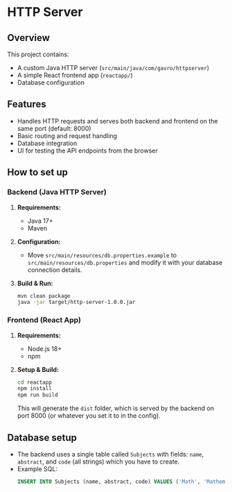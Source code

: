 # HTTP Server

## Overview

This project contains:

- A custom Java HTTP server (`src/main/java/com/gavro/httpserver`)
- A simple React frontend app (`reactapp/`)
- Database configuration

## Features

- Handles HTTP requests and serves both backend and frontend on the same port (default: 8000)
- Basic routing and request handling
- Database integration
- UI for testing the API endpoints from the browser

## How to set up

### Backend (Java HTTP Server)

1. **Requirements:**

   - Java 17+
   - Maven

2. **Configuration:**

   - Move `src/main/resources/db.properties.example` to `src/main/resources/db.properties` and modify it with your database connection details.

3. **Build & Run:**
   ```sh
   mvn clean package
   java -jar target/http-server-1.0.0.jar
   ```

### Frontend (React App)

1. **Requirements:**

   - Node.js 18+
   - npm

2. **Setup & Build:**
   ```sh
   cd reactapp
   npm install
   npm run build
   ```
   This will generate the `dist` folder, which is served by the backend on port 8000 (or whatever you set it to in the config).

## Database setup

- The backend uses a single table called `Subjects` with fields: `name`, `abstract`, and `code` (all strings) which you have to create.
- Example SQL:
  ```sql
  INSERT INTO Subjects (name, abstract, code) VALUES ('Math', 'Mathematics subject', 'MATH101');
  ```

